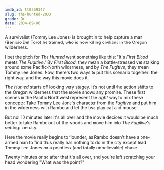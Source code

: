 ```yaml
---
imdb_id: tt0269347
slug: the-hunted-2003
grade: D+
date: 2004-09-06
---
```


A survivalist (Tommy Lee Jones) is brought in to help capture a man (Benicio Del Toro) he trained, who is now killing civilians in the Oregon wilderness.

I bet the pitch for _The Hunted_ went something like this: "It's <span data-imdb-id="tt0083944">_First Blood_</span> meets <span data-imdb-id="tt0106977">_The Fugitive_</span>." By _First Blood_, they mean a battle-stressed vet stalking around some Pacific-North wilderness, and by _The Fugitive_, they mean Tommy Lee Jones. Now, there's two ways to put this scenario together: the right way, and the way this movie does it.</p>

_The Hunted_ starts off looking very stagey. It's not until the action shifts to the Oregon wilderness that the movie shows any promise. These first scenes in the Pacific Northwest represent the _right_ way to mix these concepts: Take Tommy Lee Jone's character from the _Fugitive_ and put him in the wilderness with Rambo and let the two play cat and mouse.

But no! 10 minutes later it's all over and the movie decides it would be much better to take Rambo out of the woods and move him into _The Fugitive_'s setting: the city.

Here the movie really begins to flounder, as Rambo doesn't have a one-armed man to find thus really has nothing to do in the city except lead Tommy Lee Jones on a pointless (and totally unbelievable) chase.

Twenty minutes or so after that it's all over, and you're left scratching your head wondering "What was the point?"
